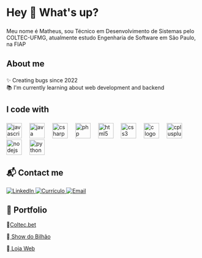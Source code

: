 <h1 align="left">Hey 👋 What's up?</h1>

###

<p align="left">Meu nome é Matheus, sou Técnico em Desenvolvimento de Sistemas pelo COLTEC-UFMG, atualmente estudo Engenharia de Software em São Paulo, na FIAP</p>

###

<h2 align="left">About me</h2>

###

<p align="left">✨ Creating bugs since 2022<br>📚 I'm currently learning about web development and backend</p>

###

<h2 align="left">I code with</h2>

###

<div align="left">
  <img src="https://cdn.jsdelivr.net/gh/devicons/devicon/icons/javascript/javascript-original.svg" height="40" alt="javascript logo" />
  <img width="12" />
  <img src="https://cdn.jsdelivr.net/gh/devicons/devicon/icons/java/java-original.svg" height="40" alt="java logo" />
  <img width="12" />
  <img src="https://cdn.jsdelivr.net/gh/devicons/devicon/icons/csharp/csharp-original.svg" height="40" alt="csharp logo" />
  <img width="12" />
  <img src="https://cdn.jsdelivr.net/gh/devicons/devicon/icons/php/php-original.svg" height="40" alt="php logo" />
  <img width="12" />
  <img src="https://cdn.jsdelivr.net/gh/devicons/devicon/icons/html5/html5-original.svg" height="40" alt="html5 logo" />
  <img width="12" />
  <img src="https://cdn.jsdelivr.net/gh/devicons/devicon/icons/css3/css3-original.svg" height="40" alt="css3 logo" />
  <img width="12" />
  <img src="https://cdn.jsdelivr.net/gh/devicons/devicon/icons/c/c-original.svg" height="40" alt="c logo" />
  <img width="12" />
  <img src="https://cdn.jsdelivr.net/gh/devicons/devicon/icons/cplusplus/cplusplus-original.svg" height="40" alt="cplusplus logo" />
  <img width="12" />
  <img src="https://cdn.jsdelivr.net/gh/devicons/devicon/icons/nodejs/nodejs-original.svg" height="40" alt="nodejs logo" />
  <img width="12" />
  <img src="https://cdn.jsdelivr.net/gh/devicons/devicon/icons/python/python-original.svg" height="40" alt="python logo" />
</div>

###

<h2 align="left">📬 Contact me</h2>

<div align="left">
  <a href="https://www.linkedin.com/in/matheus-freitas-vieira-1b06ba278/" target="_blank">
    <img src="https://img.shields.io/badge/LinkedIn-0A66C2?style=for-the-badge&logo=linkedin&logoColor=white" alt="LinkedIn" />
  </a>
  <a href="https://matheusfvieira.github.io" target="_blank">
    <img src="https://img.shields.io/badge/Currículo-FFD700?style=for-the-badge&logo=read-the-docs&logoColor=black" alt="Currículo" />
  </a>
  <a href="mailto:matheus.vf06@gmail.com">
    <img src="https://img.shields.io/badge/Email-D14836?style=for-the-badge&logo=gmail&logoColor=white" alt="Email" />
  </a>
</div>

###

<h2 align="left">🚀 Portfolio</h2>

<div align="left">
  🔗<a href="https://github.com/MatheusFVieira/ColtecBet" target="_blank">Coltec.bet</a>
  
  🔗<a href="https://github.com/MatheusFVieira/WebDev_Show-do_Bilhao/" target="_blank"> Show do Bilhão</a>

  🔗<a href="https://github.com/MatheusFVieira/Curso_php" target="_blank"> Loja Web</a>
</div>
